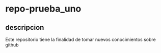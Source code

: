 # repo-prueba_uno

## descripcion
Este repositorio tiene la finalidad de tomar nuevos conocimientos sobre github

